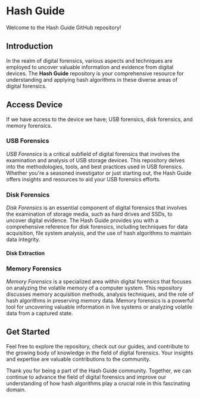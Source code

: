 # Hash Guide

Welcome to the Hash Guide GitHub repository!

## Introduction

In the realm of digital forensics, various aspects and techniques are employed to uncover valuable information and evidence from digital devices. The **Hash Guide** repository is your comprehensive resource for understanding and applying hash algorithms in these diverse areas of digital forensics.

## Access Device

If we have access to the device we have; USB forensics, disk forensics, and memory forensics.

### USB Forensics

*USB Forensics* is a critical subfield of digital forensics that involves the examination and analysis of USB storage devices. This repository delves into the methodologies, tools, and best practices used in USB forensics. Whether you're a seasoned investigator or just starting out, the Hash Guide offers insights and resources to aid your USB forensics efforts.


### Disk Forensics

*Disk Forensics* is an essential component of digital forensics that involves the examination of storage media, such as hard drives and SSDs, to uncover digital evidence. The Hash Guide provides you with a comprehensive reference for disk forensics, including techniques for data acquisition, file system analysis, and the use of hash algorithms to maintain data integrity.

#### Disk Extraction


### Memory Forensics

*Memory Forensics* is a specialized area within digital forensics that focuses on analyzing the volatile memory of a computer system. This repository discusses memory acquisition methods, analysis techniques, and the role of hash algorithms in preserving memory data. Memory forensics is a powerful tool for uncovering valuable information in live systems or analyzing volatile data from a captured state.




## Get Started

Feel free to explore the repository, check out our guides, and contribute to the growing body of knowledge in the field of digital forensics. Your insights and expertise are valuable contributions to the community.

Thank you for being a part of the Hash Guide community. Together, we can continue to advance the field of digital forensics and improve our understanding of how hash algorithms play a crucial role in this fascinating domain.